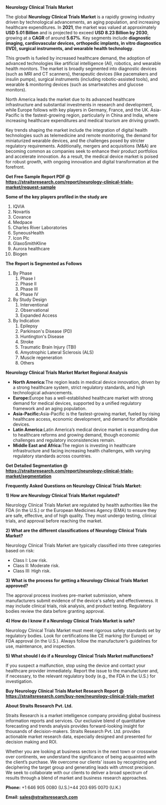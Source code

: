 <p><strong>Neurology Clinical Trials Market</strong></p>
<p>The global <strong>Neurology Clinical Trials Market</strong> is a rapidly growing industry driven by technological advancements, an aging population, and increasing healthcare expenditures. In <strong>2021</strong>, the market was valued at approximately <strong>USD 5.01 Billion</strong> and is projected to exceed <strong>USD 8.23 Billion</strong><strong> by 2030</strong>, growing at a <strong>CAGR</strong> of around <strong>5.67</strong><strong>%</strong>. Key segments include <strong>diagnostic imaging, cardiovascular devices, orthopedic implants, in vitro diagnostics (IVD), surgical instruments, and wearable health technology</strong>.</p>
<p>This growth is fueled by increased healthcare demand, the adoption of advanced technologies like artificial intelligence (AI), robotics, and wearable health monitors. The market is broadly segmented into diagnostic devices (such as MRI and CT scanners), therapeutic devices (like pacemakers and insulin pumps), surgical instruments (including robotic-assisted tools), and wearable &amp; monitoring devices (such as smartwatches and glucose monitors).</p>
<p>North America leads the market due to its advanced healthcare infrastructure and substantial investments in research and development, while Europe follows with key players in Germany, France, and the UK. Asia-Pacific is the fastest-growing region, particularly in China and India, where increasing healthcare expenditures and medical tourism are driving growth.</p>
<p>Key trends shaping the market include the integration of digital health technologies such as telemedicine and remote monitoring, the demand for miniaturized wearable devices, and the challenges posed by stricter regulatory requirements. Additionally, mergers and acquisitions (M&amp;A) are becoming common as companies seek to enhance their product portfolios and accelerate innovation. As a result, the medical device market is poised for robust growth, with ongoing innovation and digital transformation at the forefront.</p>
<p><strong>Get Free Sample Report PDF @ <a href=https://straitsresearch.com/report/neurology-clinical-trials-market/request-sample>https://straitsresearch.com/report/neurology-clinical-trials-market/request-sample</a></strong></p>
<div>
<div><strong>Some of the key players profiled in the study are</strong></div>
</div>
<p><ol>
<li>IQVIA</li>
<li>Novartis</li>
<li>Covance</li>
<li>Medpace</li>
<li>Charles River Laboratories</li>
<li>SyneousHealth</li>
<li>Icon Plc</li>
<li>GlaxoSmithKline</li>
<li>Aurora healthcare</li>
<li>Biogen</li>
</ol></p>
<p><strong>The Report is Segmented as Follows</strong></p>
<p><ol>
<li>By Phase
<ol>
<li>Phase I</li>
<li>Phase II</li>
<li>Phase III</li>
<li>Phase IV</li>
</ol>
</li>
<li>By Study Design
<ol>
<li>Interventional</li>
<li>Observational</li>
<li>Expanded Access</li>
</ol>
</li>
<li>By Indication
<ol>
<li>Epilepsy</li>
<li>Parkinson's Disease (PD)</li>
<li>Huntington's Disease</li>
<li>Stroke</li>
<li>Traumatic Brain Injury (TBI)</li>
<li>Amyotrophic Lateral Sclerosis (ALS)</li>
<li>Muscle regeneration</li>
<li>Others</li>
</ol>
</li>
</ol></p>
<p><strong>Neurology Clinical Trials Market Market Regional Analysis</strong></p>
<ul>
<li><strong>North America:</strong>The region leads in medical device innovation, driven by a strong healthcare system, strict regulatory standards, and high technological advancements.</li>
<li><strong>Europe:</strong>Europe has a well-established healthcare market with strong demand for medical devices, supported by a unified regulatory framework and an aging population.</li>
<li><strong>Asia-Pacific:</strong>Asia-Pacific is the fastest-growing market, fueled by rising healthcare access, economic development, and demand for affordable devices.</li>
<li><strong>Latin America:</strong>Latin America&rsquo;s medical device market is expanding due to healthcare reforms and growing demand, though economic challenges and regulatory inconsistencies remain.</li>
<li><strong>Middle East and Africa:</strong>The region is investing in healthcare infrastructure and facing increasing health challenges, with varying regulatory standards across countries.</li>
</ul>
<p><strong>Get Detailed Segmentation @ <a href=https://straitsresearch.com/report/neurology-clinical-trials-market/segmentation>https://straitsresearch.com/report/neurology-clinical-trials-market/segmentation</a></strong></p>
<p><strong>Frequently Asked Questions on Neurology Clinical Trials Market:</strong></p>
<p><strong>1) How are Neurology Clinical Trials Market regulated?</strong></p>
<p>Neurology Clinical Trials Market are regulated by health authorities like the FDA (in the U.S.) or the European Medicines Agency (EMA) to ensure they are safe, effective, and of high quality. They must undergo testing, clinical trials, and approval before reaching the market.</p>
<p><strong>2) What are the different classifications of Neurology Clinical Trials Market?</strong></p>
<p>Neurology Clinical Trials Market are typically classified into three categories based on risk:</p>
<ul>
<li>Class I: Low risk.</li>
<li>Class II: Moderate risk.</li>
<li>Class III: High risk.</li>
</ul>
<p><strong>3) What is the process for getting a Neurology Clinical Trials Market approved?</strong></p>
<p>The approval process involves pre-market submission, where manufacturers submit evidence of the device's safety and effectiveness. It may include clinical trials, risk analysis, and product testing. Regulatory bodies review the data before granting approval.</p>
<p><strong>4) How do I know if a Neurology Clinical Trials Market is safe?</strong></p>
<p>Neurology Clinical Trials Market must meet rigorous safety standards set by regulatory bodies. Look for certifications like CE marking (for Europe) or FDA approval (in the U.S.). Always follow the manufacturer&rsquo;s guidelines for use, maintenance, and inspection.</p>
<p><strong>5) What should I do if a Neurology Clinical Trials Market malfunctions?</strong></p>
<p>If you suspect a malfunction, stop using the device and contact your healthcare provider immediately. Report the issue to the manufacturer and, if necessary, to the relevant regulatory body (e.g., the FDA in the U.S.) for investigation.</p>
<p><strong>Buy Neurology Clinical Trials Market Research Report @ <a href=https://straitsresearch.com/buy-now/neurology-clinical-trials-market>https://straitsresearch.com/buy-now/neurology-clinical-trials-market</a></strong></p>
<p><strong>About Straits Research Pvt. Ltd.</strong></p>
<p>Straits Research is a market intelligence company providing global business information reports and services. Our exclusive blend of quantitative forecasting and trends analysis provides forward-looking insight for thousands of decision-makers. Straits Research Pvt. Ltd. provides actionable market research data, especially designed and presented for decision making and ROI.</p>
<p>Whether you are looking at business sectors in the next town or crosswise over continents, we understand the significance of being acquainted with the client&rsquo;s purchase. We overcome our clients&rsquo; issues by recognizing and deciphering the target group and generating leads with utmost precision. We seek to collaborate with our clients to deliver a broad spectrum of results through a blend of market and business research approaches.</p>
<p><strong><strong>Phone:</strong></strong> +1 646 905 0080 (U.S.)+44 203 695 0070 (U.K.)</p>
<p><strong><strong>Email: </strong></strong><a href=mailto:sales@straitsresearch.com><strong><u><strong>sales@straitsresearch.com</strong></u></strong></a></p>

